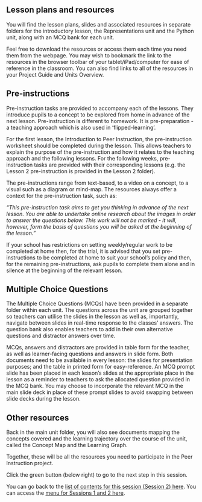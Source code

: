 ## Lesson plans and resources

You will find the lesson plans, slides and associated resources in separate folders for the introductory lesson, the Representations unit and the Python unit, along with an MCQ bank for each unit. 

Feel free to download the resources or access them each time you need them from the webpage. You may wish to bookmark the link to the resources in the browser toolbar of your tablet/iPad/computer for ease of reference in the classroom. You can also find links to all of the resources in your Project Guide and Units Overview.

## Pre-instructions

Pre-instruction tasks are provided to accompany each of the lessons. They introduce pupils to a concept to be explored from home in advance of the next lesson. Pre-instruction is different to homework. It is pre-preparation - a teaching approach which is also used in ‘flipped-learning’. 

For the first lesson, the Introduction to Peer Instruction, the pre-instruction worksheet should be completed during the lesson. This allows teachers to explain the purpose of the pre-instruction and how it relates to the teaching approach and the following lessons. For the following weeks, pre-instruction tasks are provided with their corresponding lessons (e.g. the Lesson 2 pre-instruction is provided in the Lesson 2 folder).

The pre-instructions range from text-based, to a video on a concept, to a visual such as a diagram or mind-map. The resources always offer a context for the pre-instruction task, such as:

*“This pre-instruction task aims to get you thinking in advance of the next lesson. You are able to undertake online research about the images in order to answer the questions below. This work will not be marked - it will, however, form the basis of questions you will be asked at the beginning of the lesson.”*

If your school has restrictions on setting weekly/regular work to be completed at home then, for the trial, it is advised that you set pre-instructions to be completed at home to suit your school’s policy and then, for the remaining pre-instructions, ask pupils to complete them alone and in silence at the beginning of the relevant lesson.

## Multiple Choice Questions

The Multiple Choice Questions (MCQs) have been provided in a separate folder within each unit. The questions across the unit are grouped together so teachers can utilise the slides in the lesson as well as, importantly, navigate between slides in real-time response to the classes’ answers. The question bank also enables teachers to add in their own alternative questions and distractor answers over time.

MCQs, answers and distractors are provided in table form for the teacher, as well as learner-facing questions and answers in slide form. Both documents need to be available in every lesson: the slides for presentation purposes; and the table in printed form for easy-reference. An MCQ prompt slide has been placed in each lesson’s slides at the appropriate place in the lesson as a reminder to teachers to ask the allocated question provided in the MCQ bank. You may choose to incorporate the relevant MCQ in the main slide deck in place of these prompt slides to avoid swapping between slide decks during the lesson.

## Other resources

Back in the main unit folder, you will also see documents mapping the concepts covered and the learning trajectory over the course of the unit, called the Concept Map and the Learning Graph. 

Together, these will be all the resources you need to participate in the Peer Instruction project.
 
Click the green button (below right) to go to the next step in this session.

You can go back to the [list of contents for this session (Session 2) here](https://projects.raspberrypi.org/en/projects/gbic-peer-instruction-2).
You can access the [menu for Sessions 1 and 2 here](https://projects.raspberrypi.org/en/pathways/gbic-peer-instruction-training).

